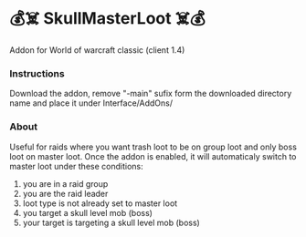 # 💰☠️ SkullMasterLoot ☠️💰
Addon for World of warcraft classic (client 1.4) 

### Instructions
Download the addon, remove "-main" sufix form the downloaded directory name and place it under Interface/AddOns/

### About
Useful for raids where you want trash loot to be on group loot and only boss loot on master loot. Once the addon is enabled, it will automaticaly switch to master loot under these conditions:
1. you are in a raid group
2. you are the raid leader
3. loot type is not already set to master loot
4. you target a skull level mob (boss)
5. your target is targeting a skull level mob (boss)
